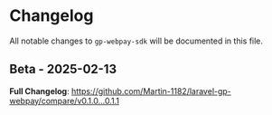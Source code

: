 # Changelog

All notable changes to `gp-webpay-sdk` will be documented in this file.

## Beta - 2025-02-13

**Full Changelog**: https://github.com/Martin-1182/laravel-gp-webpay/compare/v0.1.0...0.1.1
